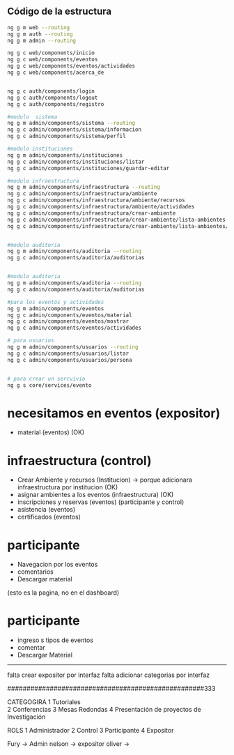 ## Código de la estructura

```Bash
ng g m web --routing
ng g m auth --routing
ng g m admin --routing

ng g c web/components/inicio
ng g c web/components/eventos
ng g c web/components/eventos/actividades
ng g c web/components/acerca_de


ng g c auth/components/login
ng g c auth/components/logout
ng g c auth/components/registro

#modulo  sistema
ng g m admin/components/sistema --routing
ng g c admin/components/sistema/informacion
ng g c admin/components/sistema/perfil

#modulo instituciones
ng g m admin/components/instituciones
ng g c admin/components/instituciones/listar
ng g c admin/components/instituciones/guardar-editar

#modulo infraestructura
ng g m admin/components/infraestructura --routing
ng g c admin/components/infraestructura/ambiente
ng g c admin/components/infraestructura/ambiente/recursos
ng g c admin/components/infraestructura/ambiente/actividades
ng g c admin/components/infraestructura/crear-ambiente
ng g c admin/components/infraestructura/crear-ambiente/lista-ambientes
ng g c admin/components/infraestructura/crear-ambiente/lista-ambientes/lista-recursos


#modulo auditoria
ng g m admin/components/auditoria --routing
ng g c admin/components/auditoria/auditorias


#modulo auditoria
ng g m admin/components/auditoria --routing
ng g c admin/components/auditoria/auditorias

#para los eventos y actividades
ng g m admin/components/eventos
ng g c admin/components/eventos/material
ng g c admin/components/eventos/mostrar
ng g c admin/components/eventos/actividades

# para usuarios
ng g m admin/components/usuarios --routing
ng g c admin/components/usuarios/listar
ng g c admin/components/usuarios/persona


# para crear un sercvivio
ng g s core/services/evento


```


# necesitamos en eventos (expositor)
* material (eventos) (OK)

# infraestructura (control)
* Crear Ambiente y recursos (Institucion) -> porque adicionara infraestructura por institucion  (OK)
* asignar ambientes a los eventos (infraestructura) (OK)
* inscripciones y reservas (eventos) (participante y control)
* asistencia (eventos)
* certificados (eventos)




# participante  
* Navegacion por los eventos
* comentarios
* Descargar material




(esto es la pagina, no en el dashboard)
# participante
* ingreso s tipos de eventos
* comentar 
* Descargar Material




********************
falta crear expositor por interfaz
falta adicionar categorias por interfaz




###################################################333


CATEGOGIRA
1 Tutoriales	
2 Conferencias
3 Mesas Redondas
4 Presentación de proyectos de Investigación


ROLS
1 Administrador
2 Control
3 Participante
4 Expositor


Fury -> Admin
nelson -> expositor
oliver -> 